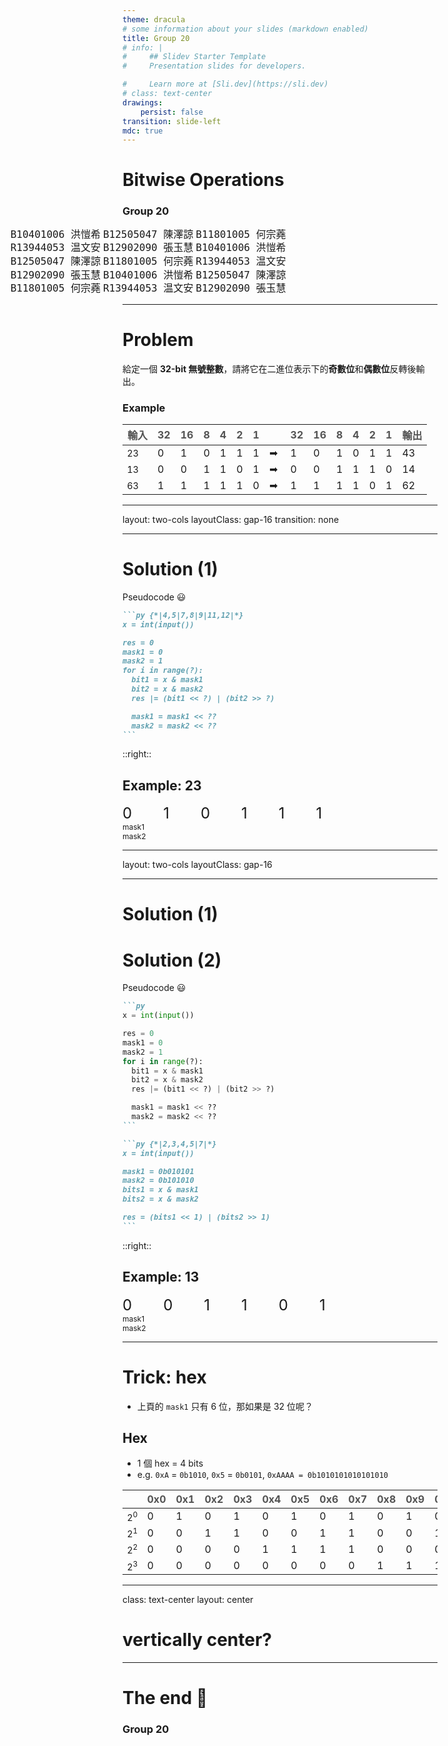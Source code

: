 ```yaml
---
theme: dracula
# some information about your slides (markdown enabled)
title: Group 20
# info: |
#     ## Slidev Starter Template
#     Presentation slides for developers.

#     Learn more at [Sli.dev](https://sli.dev)
# class: text-center
drawings:
    persist: false
transition: slide-left
mdc: true
---
```


<style>
  @keyframes marquee {
    from {
      transform: translateX(calc(-33% - 14px));
    }
    to {
      transform: translateX(0);
    }
  }

  :root{
    /* --duration: 10000000s; */
    --duration: 12s;

  }
</style>

# Bitwise Operations

### Group 20

<div class="fixed left-0 bottom-0 w-[100%] h-[100vh] overflow-hidden h-fit-content">
<div style='animation: marquee var(--duration) linear infinite;' class='absolute bottom-5 [&>*]:flex-1 [&>*]:text-nowrap	 left-0  flex mr-5 gap-5 items-center'>
  <kbd style="font-size: 1rem; line-height:1.35rem; color: var(--green)">B10401006 洪愷希</kbd>
  <kbd style="font-size: 1rem; line-height:1.35rem; color: var(--comment)">B12505047 陳澤諒</kbd>
  <kbd style="font-size: 1rem; line-height:1.35rem; color: var(--orange)">B11801005 何宗蕘</kbd>
  <kbd style="font-size: 1rem; line-height:1.35rem; color: var(--pink)">R13944053 温文安</kbd>
  <kbd style="font-size: 1rem; line-height:1.35rem; color: var(--red)">B12902090 張玉慧</kbd>
  <kbd style="font-size: 1rem; line-height:1.35rem; color: var(--green)">B10401006 洪愷希</kbd>
  <kbd style="font-size: 1rem; line-height:1.35rem; color: var(--comment)">B12505047 陳澤諒</kbd>
  <kbd style="font-size: 1rem; line-height:1.35rem; color: var(--orange)">B11801005 何宗蕘</kbd>
  <kbd style="font-size: 1rem; line-height:1.35rem; color: var(--pink)">R13944053 温文安</kbd>
  <kbd style="font-size: 1rem; line-height:1.35rem; color: var(--red)">B12902090 張玉慧</kbd>
  <kbd style="font-size: 1rem; line-height:1.35rem; color: var(--green)">B10401006 洪愷希</kbd>
  <kbd style="font-size: 1rem; line-height:1.35rem; color: var(--comment)">B12505047 陳澤諒</kbd>
  <kbd style="font-size: 1rem; line-height:1.35rem; color: var(--orange)">B11801005 何宗蕘</kbd>
  <kbd style="font-size: 1rem; line-height:1.35rem; color: var(--pink)">R13944053 温文安</kbd>
  <kbd style="font-size: 1rem; line-height:1.35rem; color: var(--red)">B12902090 張玉慧</kbd>
</div>
</div>

---

# Problem

給定一個 **32-bit 無號整數**，請將它在二進位表示下的**奇數位**和**偶數位**反轉後輸出。

### Example

<style>
  thead {
    opacity: 0.75;
    font-size: 1rem;
  }
  tbody {
    td:nth-child(3) ,
    td:nth-child(5) ,
    td:nth-child(7) ,
    td:nth-child(9) ,
    td:nth-child(11) ,
    td:nth-child(13) ,
    {
      color: var(--red);
    }

    td:nth-child(2) ,
    td:nth-child(4) ,
    td:nth-child(6) ,
    td:nth-child(8) ,
    td:nth-child(10) ,
    td:nth-child(12) ,
    td:nth-child(14) ,
    {
      color: var(--cyan);
    }
  
  }
</style>

| 輸入 | 32  | 16  | 8   | 4   | 2   | 1   |      | 32  | 16  | 8   | 4   | 2   | 1   | 輸出 |
| ---- | --- | --- | --- | --- | --- | --- | ---- | --- | --- | --- | --- | --- | --- | ---- |
| 23   | 0   | 1   | 0   | 1   | 1   | 1   | ➡ ️ | 1   | 0   | 1   | 0   | 1   | 1   | 43   |
| 13   | 0   | 0   | 1   | 1   | 0   | 1   | ➡   | 0   | 0   | 1   | 1   | 1   | 0   | 14   |
| 63   | 1   | 1   | 1   | 1   | 1   | 0   | ➡   | 1   | 1   | 1   | 1   | 0   | 1   | 62   |

---

layout: two-cols
layoutClass: gap-16
transition: none

---

# Solution (1)

Pseudocode 😃

````md magic-move {lines: true}
```py {*|4,5|7,8|9|11,12|*}
x = int(input())

res = 0
mask1 = 0
mask2 = 1
for i in range(?):
  bit1 = x & mask1
  bit2 = x & mask2
  res |= (bit1 << ?) | (bit2 >> ?)

  mask1 = mask1 << ??
  mask2 = mask2 << ??
```
````

::right::

## Example: 23

<div>
</div>

<style>
  div.container {
    display: flex;
    gap: 50px;
    font-size: 1.5rem;
    /* span {
      width: 32px;
    } */
    span:nth-child(even){
      color: var(--comment);
    }
    span:nth-child(odd){
      color: var(--red);
    }
  }
</style>

<div
  class="container mt-32px"
>
  <span v-motion :initial="{ x: 0 }" :enter="{ opacity: 1}" :click-11="{ x: 64 } " :leave="{ opacity: 0.5}" >0</span>
  <span v-motion :initial="{ x: 0 }" :enter="{ opacity: 1}" :click-11="{ x: -64 }" :leave="{ opacity: 0.5}" >1</span>
  <span v-motion :initial="{ x: 0 }" :enter="{ opacity: 1}" :click-9="{ x: 64 }  " :leave="{ opacity: 0.5}" >0</span>
  <span v-motion :initial="{ x: 0 }" :enter="{ opacity: 1}" :click-9="{ x: -64 } " :leave="{ opacity: 0.5}" >1</span>
  <span v-motion :initial="{ x: 0 }" :enter="{ opacity: 1}" :click-7="{ x: 64 }  " :leave="{ opacity: 0.5}" >1</span>
  <span v-motion :initial="{ x: 0 }" :enter="{ opacity: 1}" :click-7="{ x: -64 } " :leave="{ opacity: 0.5}" >1</span>
</div>

<div
  class="container bg-[var(--comment)] w-min px-2 py-px rounded-xl"
  style="font-size: 12px;"
  v-motion
  :initial="{ x: 244+65, opacity: 0, transition: {x: {mass: 1, delay: 50}} }" 
  :click-6="{ x: 244+65, opacity: 1 }"
  :click-8="{ x: 244-65   , opacity: 1 }"
  :click-10="{ x: 244-65*3   , opacity: 1 }"
>
  mask1
</div>

<div
  class="container bg-[var(--red)] w-min px-2 py-px rounded-xl"
  style="font-size: 12px;"
  v-motion
  :initial="{ x: 244, opacity: 0, y: '-100%', transition: {mass: 1.25} }" 
  :click-6="{ x: 244, opacity: 1 }"
  :click-8="{ x: 244-65*2, opacity: 1 }"
  :click-10="{ x: 244-65*4, opacity: 1 }"
>
  mask2
</div>

<span v-click='11'></span>

---

layout: two-cols
layoutClass: gap-16

---

<h1 v-if="$clicks<=7">Solution (1)</h1>
<h1 v-else>Solution (2)</h1>

Pseudocode 😃

````md magic-move {lines: true, at: 8}
```py
x = int(input())

res = 0
mask1 = 0
mask2 = 1
for i in range(?):
  bit1 = x & mask1
  bit2 = x & mask2
  res |= (bit1 << ?) | (bit2 >> ?)

  mask1 = mask1 << ??
  mask2 = mask2 << ??
```

```py {*|2,3,4,5|7|*}
x = int(input())

mask1 = 0b010101
mask2 = 0b101010
bits1 = x & mask1
bits2 = x & mask2

res = (bits1 << 1) | (bits2 >> 1)
```
````

::right::

<style>
  div.container {
    display: flex;
    gap: 50px;
    font-size: 1.5rem;
    /* span {
      width: 32px;
    } */
    span:nth-child(even){
      color: var(--comment);
    }
    span:nth-child(odd){
      color: var(--red);
    }
  }
</style>

<v-clicks hide at="7" depth="2" every="10">

## Example: 13

  <div
    class="container mt-32px"
  >
    <span v-motion :initial="{ x: 0 }" :click-6="{ x: 64 }">0</span>
    <span v-motion :initial="{ x: 0 }" :click-6="{ x: -64 }">0</span>
    <span v-motion :initial="{ x: 0 }" :click-4="{ x: 64 }">1</span>
    <span v-motion :initial="{ x: 0 }" :click-4="{ x: -64 }">1</span>
    <span v-motion :initial="{ x: 0 }" :click-2="{ x: 64 }">0</span>
    <span v-motion :initial="{ x: 0 }" :click-2="{ x: -64 }">1</span>
  </div>

  <div
    class="container bg-[var(--comment)] w-min px-2 py-px rounded-xl"
    style="font-size: 12px;"
    v-motion
    :initial="{ x: 244-65*3, opacity: 1, transition: {x: {mass: 1, delay: 50}} }" 
    :enter="{ x: 244+65, opacity: 1, transition: {x: {mass: 1, delay: 50}} }" 
    :click-1="{ x: 244+65, opacity: 1 }"
    :click-3="{ x: 244-65   , opacity: 1 }"
    :click-5="{ x: 244-65*3   , opacity: 1 }"
  >
    mask1
  </div>

  <div
    class="container bg-[var(--red)] w-min px-2 py-px rounded-xl"
    style="font-size: 12px;"
    v-motion
    :initial="{ x: 244-65*4, opacity: 1, y: '-100%', transition: {mass: 1.25} }" 
    :enter="{ x: 244, opacity: 1, y: '-100%', transition: {mass: 1.25} }" 
    :click-1="{ x: 244, opacity: 1 }"
    :click-3="{ x: 244-65*2, opacity: 1 }"
    :click-5="{ x: 244-65*4, opacity: 1 }"
  >
    mask2
  </div>
</v-clicks>

<!-- <span v-click='7'></span> -->

---

# Trick: hex

-   上頁的 `mask1` 只有 6 位，那如果是 32 位呢？

## Hex

-   1 個 hex = 4 bits
-   e.g. `0xA` = `0b1010`, `0x5` = `0b0101`, `0xAAAA = 0b1010101010101010`

<style>
  tbody{
    tr {
      td:nth-child(1) {
        font-size: 0.9rem;
      }
    }
  }
</style>

|       | 0x0 | 0x1 | 0x2 | 0x3 | 0x4 | 0x5 | 0x6 | 0x7 | 0x8 | 0x9 | 0xA | 0xB | 0xC | 0xD | 0xE | 0xF |
| ----- | --- | --- | --- | --- | --- | --- | --- | --- | --- | --- | --- | --- | --- | --- | --- | --- |
| $2^0$ | 0   | 1   | 0   | 1   | 0   | 1   | 0   | 1   | 0   | 1   | 0   | 1   | 0   | 1   | 0   | 1   |
| $2^1$ | 0   | 0   | 1   | 1   | 0   | 0   | 1   | 1   | 0   | 0   | 1   | 1   | 0   | 0   | 1   | 1   |
| $2^2$ | 0   | 0   | 0   | 0   | 1   | 1   | 1   | 1   | 0   | 0   | 0   | 0   | 1   | 1   | 1   | 1   |
| $2^3$ | 0   | 0   | 0   | 0   | 0   | 0   | 0   | 0   | 1   | 1   | 1   | 1   | 1   | 1   | 1   | 1   |

---

class: text-center
layout: center

# vertically center?

---

# The end 🎉

### Group 20

<!--
  <kbd style="font-size: 1rem; line-height:1.35rem;">B10401006 洪愷希</kbd>
  <kbd style="font-size: 1rem; line-height:1.35rem;">B12505047 陳澤諒</kbd>
  <kbd style="font-size: 1rem; line-height:1.35rem;">B11801005 何宗蕘</kbd>
  <kbd style="font-size: 1rem; line-height:1.35rem;">R13944053 温文安</kbd>
  <kbd style="font-size: 1rem; line-height:1.35rem;">B12902090 張玉慧</kbd> -->

<!-- <confetti duration="3000"></confetti> -->

<confetti-new></confetti-new>

<!-- <orbit>
HELLO
</orbit> -->

